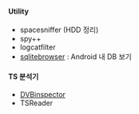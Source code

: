 #### Utility
 - spacesniffer (HDD 정리)
 - spy++
 - logcatfilter
 - [sqlitebrowser](http://sqlitebrowser.org/) : Android 내 DB 보기
 
#### TS 분석기
 - [DVBinspector](http://www.digitalekabeltelevisie.nl/dvb_inspector/)
 - TSReader
